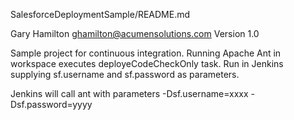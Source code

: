 SalesforceDeploymentSample/README.md

Gary Hamilton <ghamilton@acumensolutions.com>
Version 1.0

Sample project for continuous integration. 
Running Apache Ant in workspace executes deployeCodeCheckOnly task.
Run in Jenkins supplying sf.username and sf.password as parameters.

Jenkins will call ant with parameters -Dsf.username=xxxx -Dsf.password=yyyy
